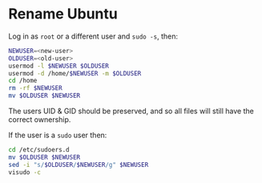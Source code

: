 # Rename Ubuntu

Log in as `root` or a different user and `sudo -s`, then:

```bash
NEWUSER=<new-user>
OLDUSER=<old-user>
usermod -l $NEWUSER $OLDUSER
usermod -d /home/$NEWUSER -m $OLDUSER
cd /home
rm -rf $NEWUSER
mv $OLDUSER $NEWUSER
```

The users UID & GID should be preserved, and so all files will still have the correct ownership.

If the user is a `sudo` user then:

```bash
cd /etc/sudoers.d
mv $OLDUSER $NEWUSER
sed -i "s/$OLDUSER/$NEWUSER/g" $NEWUSER
visudo -c
```
